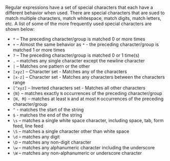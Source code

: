 Regular expressions have a set of special characters that each have a different behavior when used. There are special characters that are sued to match multiple characters, match whitespace, match digits, match letters, etc. A list of some of the more frequently used special characters are shown below:
  - `*` – The preceding character/group is matched 0 or more times
  - `+` – Almost the same behavior as `*` - the preceding character/group is matched 1 or more times
  - `?` – The preceding character/group is matched 0 or 1 time(s)
  - `.` – matches any single character except the newline character
  - `|` – Matches one pattern or the other
  - `[xyz]` – Character set - Matches any of the characters
  - `[x-z]` – Character set - Matches any characters between the characters range
  - `[^xyz]` – Inverted characters set - Matches all other characters
  - `{N}` – matches exactly `N` occurrences of the preceding character/group
  - `{N, M}` – matches at least `N` and at most `M` occurrences of the preceding character/group
  - `^` - matches the start of the string
  - `$` - matches the end of the string
  - `\s` – matches a single white space character, including space, tab, form feed, line feed
  - `\S` – matches a single character other than white space
  - `\d` – matches any digit
  - `\D` – matches any non-digit character
  - `\w` – matches any alphanumeric character including the underscore
  - `\W` – matches any non-alphanumeric or underscore character